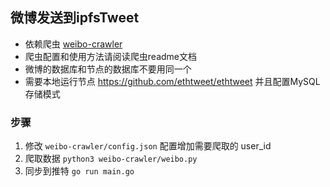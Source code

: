 ## 微博发送到ipfsTweet
* 依赖爬虫 [weibo-crawler](https://github.com/dataabc/weibo-crawler)
* 爬虫配置和使用方法请阅读爬虫readme文档
* 微博的数据库和节点的数据库不要用同一个
* 需要本地运行节点 https://github.com/ethtweet/ethtweet 并且配置MySQL存储模式

### 步骤

1. 修改 `weibo-crawler/config.json` 配置增加需要爬取的 user_id
3. 爬取数据 `python3 weibo-crawler/weibo.py`
2. 同步到推特 `go run main.go`